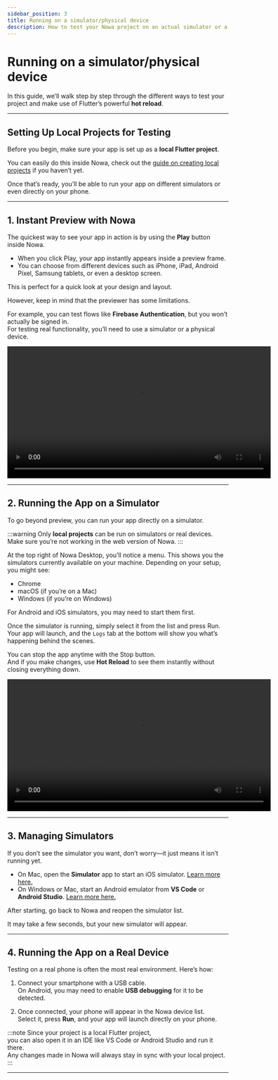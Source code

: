 ```yaml
---
sidebar_position: 3
title: Running on a simulator/physical device
description: How to test your Nowa project on an actual simulator or a real device
---
```


# Running on a simulator/physical device

In this guide, we’ll walk step by step through the different ways to test your project and make use of Flutter’s powerful **hot reload**.

---

## Setting Up Local Projects for Testing

Before you begin, make sure your app is set up as a **local Flutter project**.  

You can easily do this inside Nowa, check out the [guide on creating local projects](./createlocalproject.md) if you haven’t yet.  

Once that’s ready, you’ll be able to run your app on different simulators or even directly on your phone.

---

## 1. Instant Preview with Nowa

The quickest way to see your app in action is by using the **Play** button inside Nowa.

- When you click Play, your app instantly appears inside a preview frame.  
- You can choose from different devices such as iPhone, iPad, Android Pixel, Samsung tablets, or even a desktop screen.  

This is perfect for a quick look at your design and layout.  

However, keep in mind that the previewer has some limitations.  

For example, you can test flows like **Firebase Authentication**, but you won’t actually be signed in.  
For testing real functionality, you’ll need to use a simulator or a physical device.

<video width="600" controls>
  <source src="/videos/simulator/builtinsimulator.webm" type="video/mp4" />
</video>

---

## 2. Running the App on a Simulator

To go beyond preview, you can run your app directly on a simulator.

:::warning
Only **local projects** can be run on simulators or real devices.  
Make sure you’re not working in the web version of Nowa.
:::

At the top right of Nowa Desktop, you’ll notice a menu. This shows you the simulators currently available on your machine. Depending on your setup, you might see:

- Chrome  
- macOS (if you’re on a Mac)  
- Windows (if you’re on Windows)  

For Android and iOS simulators, you may need to start them first.

Once the simulator is running, simply select it from the list and press Run.  
Your app will launch, and the `Logs` tab at the bottom will show you what’s happening behind the scenes.

You can stop the app anytime with the Stop button.  
And if you make changes, use **Hot Reload** to see them instantly without closing everything down.

<video width="600" controls>
  <source src="/videos/simulator/simulator.webm" type="video/mp4" />
</video>

---

## 3. Managing Simulators

If you don’t see the simulator you want, don’t worry—it just means it isn’t running yet.

- On Mac, open the **Simulator** app to start an iOS simulator. [Learn more here.](https://developer.apple.com/documentation/safari-developer-tools/installing-xcode-and-simulators)  
- On Windows or Mac, start an Android emulator from **VS Code** or **Android Studio**. [Learn more here.](https://developer.android.com/studio/run/emulator)  

After starting, go back to Nowa and reopen the simulator list.  

It may take a few seconds, but your new simulator will appear.

---

## 4. Running the App on a Real Device

Testing on a real phone is often the most real environment. Here’s how:

1. Connect your smartphone with a USB cable.  
   On Android, you may need to enable **USB debugging** for it to be detected.  

2. Once connected, your phone will appear in the Nowa device list.  
   Select it, press **Run**, and your app will launch directly on your phone.  

:::note
Since your project is a local Flutter project,  
you can also open it in an IDE like VS Code or Android Studio and run it there.  
Any changes made in Nowa will always stay in sync with your local project.
:::

---
